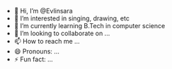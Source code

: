 - 👋 Hi, I’m @Evlinsara
- 👀 I’m interested in singing, drawing, etc
- 🌱 I’m currently learning B.Tech in computer science
- 💞️ I’m looking to collaborate on ...
- 📫 How to reach me ...
- 😄 Pronouns: ...
- ⚡ Fun fact: ...

<!---
Evlinsara/Evlinsara is a ✨ special ✨ repository because its `README.md` (this file) appears on your GitHub profile.
You can click the Preview link to take a look at your changes.
--->
